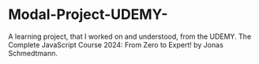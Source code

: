 # Modal-Project-UDEMY-
A learning project, that I worked on and understood, from the UDEMY. The Complete JavaScript Course 2024: From Zero to Expert! by Jonas Schmedtmann.
